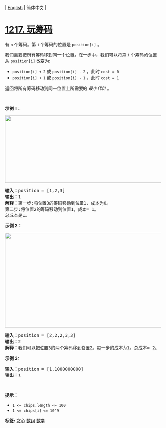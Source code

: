 | [English](README_EN.md) | 简体中文 |

# [1217. 玩筹码](https://leetcode-cn.com/problems/minimum-cost-to-move-chips-to-the-same-position)
<p>有&nbsp;<code>n</code>&nbsp;个筹码。第 <code>i</code> 个筹码的位置是<meta charset="UTF-8" />&nbsp;<code>position[i]</code>&nbsp;。</p>

<p>我们需要把所有筹码移到同一个位置。在一步中，我们可以将第 <code>i</code> 个筹码的位置从&nbsp;<code>position[i]</code>&nbsp;改变为:</p>

<p><meta charset="UTF-8" /></p>

<ul>
	<li><code>position[i] + 2</code>&nbsp;或&nbsp;<code>position[i] - 2</code>&nbsp;，此时&nbsp;<code>cost = 0</code></li>
	<li><code>position[i] + 1</code>&nbsp;或&nbsp;<code>position[i] - 1</code>&nbsp;，此时&nbsp;<code>cost = 1</code></li>
</ul>

<p>返回将所有筹码移动到同一位置上所需要的 <em>最小代价</em> 。</p>

<p>&nbsp;</p>

<p><strong>示例 1：</strong></p>

<p><img alt="" src="https://assets.leetcode.com/uploads/2020/08/15/chips_e1.jpg" style="height: 217px; width: 750px;" /></p>

<pre>
<strong>输入：</strong>position = [1,2,3]
<strong>输出：</strong>1
<strong>解释：</strong>第一步:将位置3的筹码移动到位置1，成本为0。
第二步:将位置2的筹码移动到位置1，成本= 1。
总成本是1。
</pre>

<p><strong>示例 2：</strong></p>

<p><img alt="" src="https://assets.leetcode.com/uploads/2020/08/15/chip_e2.jpg" style="height: 306px; width: 750px;" /></p>

<pre>
<strong>输入：</strong>position = [2,2,2,3,3]
<strong>输出：</strong>2
<strong>解释：</strong>我们可以把位置3的两个筹码移到位置2。每一步的成本为1。总成本= 2。
</pre>

<p><strong>示例 3:</strong></p>

<pre>
<strong>输入：</strong>position = [1,1000000000]
<strong>输出：</strong>1
</pre>

<p>&nbsp;</p>

<p><strong>提示：</strong></p>

<ul>
	<li><code>1 &lt;= chips.length &lt;= 100</code></li>
	<li><code>1 &lt;= chips[i] &lt;= 10^9</code></li>
</ul>

**标签:**  [贪心](https://leetcode-cn.com/tag/greedy) [数组](https://leetcode-cn.com/tag/array) [数学](https://leetcode-cn.com/tag/math) 